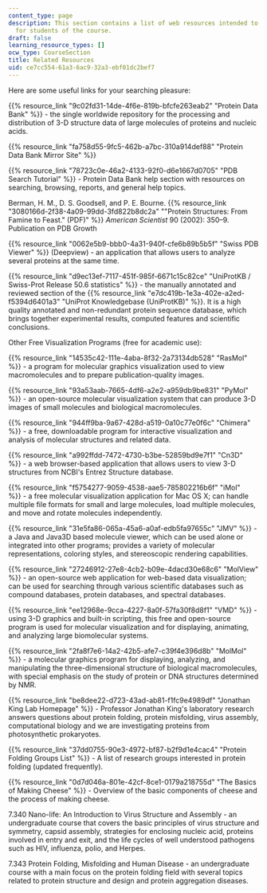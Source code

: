 ```yaml
---
content_type: page
description: This section contains a list of web resources intended to be helpful
  for students of the course.
draft: false
learning_resource_types: []
ocw_type: CourseSection
title: Related Resources
uid: ce7cc554-61a3-6ac9-32a3-ebf01dc2bef7
---
```

Here are some useful links for your searching pleasure:

{{% resource_link "9c02fd31-14de-4f6e-819b-bfcfe263eab2" "Protein Data Bank" %}} - the single worldwide repository for the processing and distribution of 3-D structure data of large molecules of proteins and nucleic acids.

{{% resource_link "fa758d55-9fc5-462b-a7bc-310a914def88" "Protein Data Bank Mirror Site" %}}

{{% resource_link "78723c0e-46a2-4133-92f0-d6e1667d0705" "PDB Search Tutorial" %}} - Protein Data Bank help section with resources on searching, browsing, reports, and general help topics.

Berman, H. M., D. S. Goodsell, and P. E. Bourne. {{% resource_link "3080166d-2f38-4a09-99dd-3fd822b8dc2a" "\"Protein Structures: From Famine to Feast.\" (PDF)" %}} *American Scientist* 90 (2002): 350–9.    
Publication on PDB Growth

{{% resource_link "0062e5b9-bbb0-4a31-940f-cfe6b89b5b5f" "Swiss PDB Viewer" %}} (Deepview) - an application that allows users to analyze several proteins at the same time.

{{% resource_link "d9ec13ef-7117-451f-985f-6671c15c82ce" "UniProtKB / Swiss-Prot Release 50.6 statistics" %}} - the manually annotated and reviewed section of the {{% resource_link "e7dc419b-1e3a-402e-a2ed-f5394d6401a3" "UniProt Knowledgebase (UniProtKB)" %}}. It is a high quality annotated and non-redundant protein sequence database, which brings together experimental results, computed features and scientific conclusions.

Other Free Visualization Programs (free for academic use):

{{% resource_link "14535c42-111e-4aba-8f32-2a73134db528" "RasMol" %}} - a program for molecular graphics visualization used to view macromolecules and to prepare publication-quality images.

{{% resource_link "93a53aab-7665-4df6-a2e2-a959db9be831" "PyMol" %}} - an open-source molecular visualization system that can produce 3-D images of small molecules and biological macromolecules.

{{% resource_link "944ff9ba-9a67-428d-a519-0a10c77e0f6c" "Chimera" %}} - a free, downloadable program for interactive visualization and analysis of molecular structures and related data.

{{% resource_link "a992ffdd-7472-4730-b3be-52859bd9e7f1" "Cn3D" %}} - a web browser-based application that allows users to view 3-D structures from NCBI's Entrez Structure database.

{{% resource_link "f5754277-9059-4538-aae5-785802216b6f" "iMol" %}} - a free molecular visualization application for Mac OS X; can handle multiple file formats for small and large molecules, load multiple molecules, and move and rotate molecules independently. 

{{% resource_link "31e5fa86-065a-45a6-a0af-edb5fa97655c" "JMV" %}} - a Java and Java3D based molecule viewer, which can be used alone or integrated into other programs; provides a variety of molecular representations, coloring styles, and stereoscopic rendering capabilities. 

{{% resource_link "27246912-27e8-4cb2-b09e-4dacd30e68c6" "MolView" %}} - an open-source web application for web-based data visualization; can be used for searching through various scientific databases such as compound databases, protein databases, and spectral databases.

{{% resource_link "ee12968e-9cca-4227-8a0f-57fa30f8d8f1" "VMD" %}} - using 3-D graphics and built-in scripting, this free and open-source program is used for molecular visualization and for displaying, animating, and analyzing large biomolecular systems.

{{% resource_link "2fa8f7e6-14a2-42b5-afe7-c39f4e396d8b" "MolMol" %}} - a molecular graphics program for displaying, analyzing, and manipulating the three-dimensional structure of biological macromolecules, with special emphasis on the study of protein or DNA structures determined by NMR.

{{% resource_link "be8dee22-d723-43ad-ab81-f1fc9e4989df" "Jonathan King Lab Homepage" %}} - Professor Jonathan King's laboratory research answers questions about protein folding, protein misfolding, virus assembly, computational biology and we are investigating proteins from photosynthetic prokaryotes.

{{% resource_link "37dd0755-90e3-4972-bf87-b2f9d1e4cac4" "Protein Folding Groups List" %}} - A list of research groups interested in protein folding (updated frequently).

{{% resource_link "0d7d046a-801e-42cf-8ce1-0179a218755d" "The Basics of Making Cheese" %}} - Overview of the basic components of cheese and the process of making cheese.

7.340 Nano-life: An Introduction to Virus Structure and Assembly - an undergraduate course that covers the basic principles of virus structure and symmetry, capsid assembly, strategies for enclosing nucleic acid, proteins involved in entry and exit, and the life cycles of well understood pathogens such as HIV, influenza, polio, and Herpes.

7.343 Protein Folding, Misfolding and Human Disease - an undergraduate course with a main focus on the protein folding field with several topics related to protein structure and design and protein aggregation diseases.